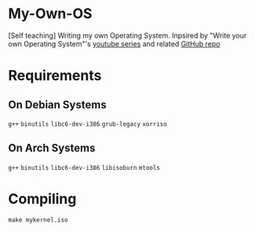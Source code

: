# My-Own-OS

[Self teaching] Writing my own Operating System. Inpsired by "Write your own Operating System"'s [youtube series](https://www.youtube.com/watch?v=1rnA6wpF0o4&list=PLHh55M_Kq4OApWScZyPl5HhgsTJS9MZ6M) and related [GitHub repo](https://github.com/AlgorithMan-de/wyoos)

# Requirements 

## On Debian Systems

``g++``
``binutils``
``libc6-dev-i386``
``grub-legacy``
``xorriso``

## On Arch Systems

``g++``
``binutils``
``libc6-dev-i386``
``libisoburn``
``mtools``

# Compiling

``make mykernel.iso``
